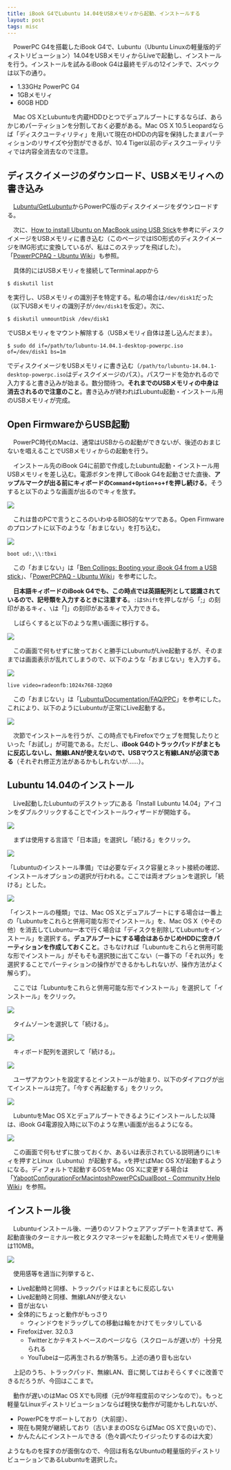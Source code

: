 ```yaml
---
title: iBook G4でLubuntu 14.04をUSBメモリィから起動、インストールする
layout: post
tags: misc
---
```


　PowerPC G4を搭載したiBook G4で、Lubuntu（Ubuntu Linuxの軽量版的ディストリビューション）14.04をUSBメモリィからLiveで起動し、インストールを行う。インストールを試みるiBook G4は最終モデルの12インチで、スペックは以下の通り。

- 1.33GHz PowerPC G4
- 1GBメモリィ
- 60GB HDD

　Mac OS XとLubuntuを内蔵HDDひとつでデュアルブートにするならば、あらかじめパーティションを分割しておく必要がある。Mac OS X 10.5 Leopardならば「ディスクユーティリティ」を用いて現在のHDDの内容を保持したままパーティションのリサイズや分割ができるが、10.4 Tiger以前のディスクユーティリティでは内容全消去なので注意。

## ディスクイメージのダウンロード、USBメモリィへの書き込み

　[Lubuntu/GetLubuntu](https://help.ubuntu.com/community/Lubuntu/GetLubuntu#Mac_systems)からPowerPC版のディスクイメージをダウンロードする。

　次に、[How to install Ubuntu on MacBook using USB Stick](https://help.ubuntu.com/community/How%20to%20install%20Ubuntu%20on%20MacBook%20using%20USB%20Stick#Manual_Approach)を参考にディスクイメージをUSBメモリィに書き込む（このページではISO形式のディスクイメージをIMG形式に変換しているが、私はこのステップを飛ばした）。「[PowerPCPAQ - Ubuntu Wiki](https://wiki.ubuntu.com/PowerPCFAQ#How_do_I_boot_from_a_USB_drive.3F)」も参照。

　具体的にはUSBメモリィを接続してTerminal.appから

```
$ diskutil list
```

を実行し、USBメモリィの識別子を特定する。私の場合は`/dev/disk1`だった（以下USBメモリィの識別子が`/dev/disk1`を仮定）。次に、

```
$ diskutil unmountDisk /dev/disk1
```

でUSBメモリィをマウント解除する（USBメモリィ自体は差し込んだまま）。

```
$ sudo dd if=/path/to/lubuntu-14.04.1-desktop-powerpc.iso of=/dev/disk1 bs=1m
```

でディスクイメージをUSBメモリィに書き込む（`/path/to/lubuntu-14.04.1-desktop-powerpc.iso`はディスクイメージのパス）。パスワードを効かれるので入力すると書き込みが始まる。数分間待つ。**それまでのUSBメモリィの中身は消去されるので注意のこと**。書き込みが終わればLubuntu起動・インストール用のUSBメモリィが完成。

## Open FirmwareからUSB起動

　PowerPC時代のMacは、通常はUSBからの起動ができないが、後述のおまじないを唱えることでUSBメモリィからの起動を行う。

　インストール先のiBook G4に前節で作成したLubuntu起動・インストール用USBメモリィを差し込む。電源ボタンを押してiBook G4を起動させた直後、**アップルマークが出る前にキィボードの`Command`+`Option`+`o`+`f`を押し続ける**。そうすると以下のような画面が出るのでキィを放す。

![](/blog/img/20141013/lubuntu01.jpg)

　これは昔のPCで言うところのいわゆるBIOS的なヤツである。Open Firmwareのプロンプトに以下のような「おまじない」を打ち込む。

![](/blog/img/20141013/lubuntu02.jpg)

```
boot ud:,\\:tbxi
```

　この「おまじない」は「[Ben Collings: Booting your iBook G4 from a USB stick](http://ben-collins.blogspot.jp/2010/08/booting-your-ibook-g4-from-usb-stick.html)」、「[PowerPCPAQ - Ubuntu Wiki](https://wiki.ubuntu.com/PowerPCFAQ#How_do_I_boot_from_a_USB_drive.3F)」を参考にした。

　**日本語キィボードのiBook G4でも、この時点では英語配列として認識されているので、記号類を入力するときに注意する**。`:`は`Shift`を押しながら「;」の刻印があるキィ、`\`は「]」の刻印があるキィで入力できる。

　しばらくすると以下のような黒い画面に移行する。

![](/blog/img/20141013/lubuntu03.jpg)

　この画面で何もせずに放っておくと勝手にLubuntuがLive起動するが、そのままでは画面表示が乱れてしまうので、以下のような「おまじない」を入力する。

![](/blog/img/20141013/lubuntu04.jpg)

```
live video=radeonfb:1024x768-32@60
```

　この「おまじない」は「[Lubuntu/Documentation/FAQ/PPC](https://help.ubuntu.com/community/Lubuntu/Documentation/FAQ/PPC#No_desktop_with_Radeon_video_chips_on_LiveCD)」を参考にした。これにより、以下のようにLubuntuが正常にLive起動する。

![](/blog/img/20141013/lubuntu05.png)

　次節でインストールを行うが、この時点でもFirefoxでウェブを閲覧したりといった「お試し」が可能である。ただし、**iBook G4のトラックパッドがまともに反応しないし、無線LANが使えないので、USBマウスと有線LANが必須である**（それぞれ修正方法があるかもしれないが……）。

## Lubuntu 14.04のインストール

　Live起動したLubuntuのデスクトップにある「Install Lubuntu 14.04」アイコンをダブルクリックすることでインストールウィザードが開始する。

![](/blog/img/20141013/lubuntu06.png)

　まずは使用する言語で「日本語」を選択し「続ける」をクリック。

![](/blog/img/20141013/lubuntu07.png)

「Lubuntuのインストール準備」では必要なディスク容量とネット接続の確認、インストールオプションの選択が行われる。ここでは両オプションを選択し「続ける」とした。

![](/blog/img/20141013/lubuntu08.png)

「インストールの種類」では、Mac OS Xとデュアルブートにする場合は一番上の「Lubuntuをこれらと併用可能な形でインストール」を、Mac OS X（やその他）を消去してLubuntu一本で行く場合は「ディスクを削除してLubuntuをインストール」を選択する。**デュアルブートにする場合はあらかじめHDDに空きパーティションを作成しておくこと**。さもなければ「Lubuntuをこれらと併用可能な形でインストール」がそもそも選択肢に出てこない（一番下の「それ以外」を選択することでパーティションの操作ができるかもしれないが、操作方法がよく解らず）。

　ここでは「Lubuntuをこれらと併用可能な形でインストール」を選択して「インストール」をクリック。

![](/blog/img/20141013/lubuntu09.png)

　タイムゾーンを選択して「続ける」。

![](/blog/img/20141013/lubuntu10.png)

　キィボード配列を選択して「続ける」。

![](/blog/img/20141013/lubuntu11.png)

　ユーザアカウントを設定するとインストールが始まり、以下のダイアログが出てインストールは完了。「今すぐ再起動する」をクリック。

![](/blog/img/20141013/lubuntu12.png)

　LubuntuをMac OS Xとデュアルブートできるようにインストールした以降は、iBook G4電源投入時に以下のような黒い画面が出るようになる。

![](/blog/img/20141013/lubuntu13.jpg)

　この画面で何もせずに放っておくか、あるいは表示されている説明通りに`l`キィを押すとLinux（Lubuntu）が起動する。`x`を押せばMac OS Xが起動するようになる。ディフォルトで起動するOSをMac OS Xに変更する場合は「[YabootConfigurationForMacintoshPowerPCsDualBoot - Community Help Wiki](https://help.ubuntu.com/community/YabootConfigurationForMacintoshPowerPCsDualBoot)」を参照。

## インストール後

　Lubuntuインストール後、一通りのソフトウェアアップデートを済ませて、再起動直後のターミナル一枚とタスクマネージャを起動した時点でメモリィ使用量は110MB。

![](/blog/img/20141013/lubuntu14.png)

　使用感等を適当に列挙すると、

- Live起動時と同様、トラックパッドはまともに反応しない
- Live起動時と同様、無線LANが使えない
- 音が出ない
- 全体的にちょっと動作がもっさり
  - ウィンドウをドラッグしての移動は輪をかけてモッタリしている
- Firefoxはver. 32.0.3
  - Twitterとかテキストベースのページなら（スクロールが遅いが）十分見られる
  - YouTubeは一応再生されるが駒落ち。上述の通り音も出ない

　上記のうち、トラックパッド、無線LAN、音に関してはおそらくすぐに改善できるだろうが、今回はここまで。

　動作が遅いのはMac OS Xでも同様（元が9年程度前のマシンなので）。もっと軽量なLinuxディストリビューションならば軽快な動作が可能かもしれないが、

- PowerPCをサポートしており（大前提）、
- 現在も開発が継続しており（古いままのOSならばMac OS Xで良いので）、
- かんたんにインストールできる（色々調べたりイジったりするのは大変）

ようなものを探すのが面倒なので、今回は有名なUbuntuの軽量版的ディストリビューションであるLubuntuを選択した。

